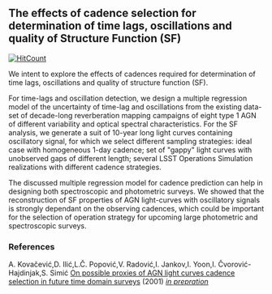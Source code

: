 ## The effects of cadence selection for determination of time lags, oscillations and quality of Structure Function (SF) 
[![HitCount](http://hits.dwyl.com/LSST-sersag/agn_cadences.svg)](http://hits.dwyl.com/LSST-sersag/agn_cadences)


We intent to explore the effects of cadences required for determination of time lags, oscillations and quality of structure function (SF). 

For time-lags and oscillation detection, we design a multiple regression model of the uncertainty of time-lag and oscillations from the existing data-set of decade-long reverberation mapping campaigns of eight type 1 AGN of different variability and optical spectral characteristics. For the SF analysis, we generate a suit of 10-year long light curves containing oscillatory signal, for which we select different sampling strategies: ideal case with homogeneous 1-day cadence; set of "gappy" light curves with unobserved gaps of different length; several LSST Operations Simulation realizations with different cadence strategies.

The discussed multiple regression model for cadence prediction can help in designing both spectroscopic and photometric surveys. We showed that the reconstruction of SF properties of AGN light-curves with oscillatory signals is strongly dependant on the observing cadences, which could be important for the selection of operation strategy for upcoming large photometric and spectroscopic surveys. 




### References

A. Kovačević,D. Ilić,L.Č. Popović,V. Radović,I. Jankov,I. Yoon,I. Čvorović-Hajdinjak,S. Simić [On possible proxies of AGN light curves cadence selection in future time domain surveys](#) (2001) <i><u> in prepration </i></u>
